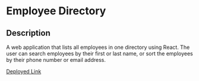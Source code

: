 # Employee Directory

## Description

A web application that lists all employees in one directory using React. The user can search employees by their first or last name, or sort the employees by their phone number or email address.

[Deployed Link](https://rophillips.github.io/employee-directory/)

